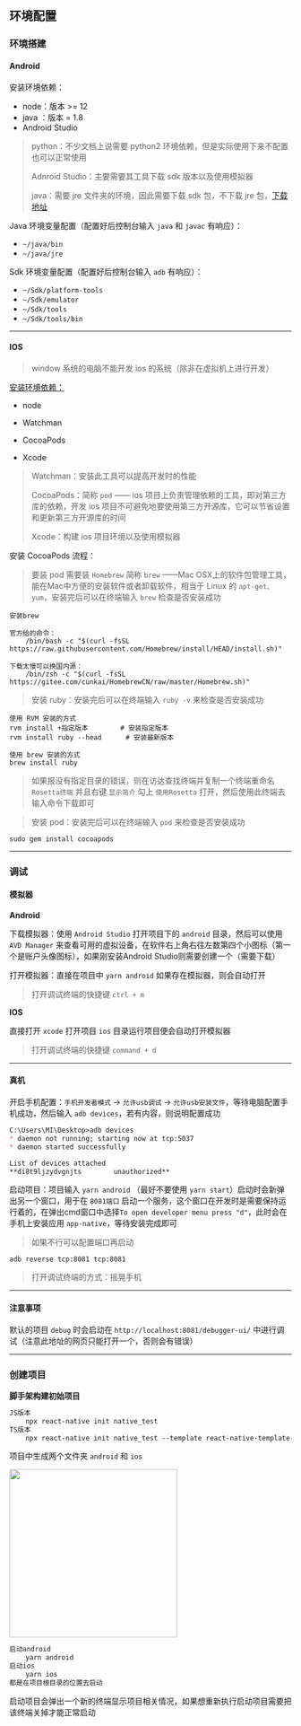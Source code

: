 ## 环境配置

### 环境搭建

#### Android

安装环境依赖：

- node：版本 >= 12
- java ：版本 = 1.8
- Android Studio

> python：不少文档上说需要 python2 环境依赖，但是实际使用下来不配置也可以正常使用
>
> Adnroid Studio：主要需要其工具下载 sdk 版本以及使用模拟器
>
> java：需要 jre 文件夹的环境，因此需要下载 sdk 包，不下载 jre 包，[下载地址](https://www.oracle.com/java/technologies/javase/javase-jdk8-downloads.html)

Java 环境变量配置（配置好后控制台输入 `java` 和 `javac` 有响应）：

- `~/java/bin`
- `~/java/jre`

Sdk 环境变量配置（配置好后控制台输入 `adb` 有响应）：

- `~/Sdk/platform-tools`
- `~/Sdk/emulator`
- `~/Sdk/tools`
- `~/Sdk/tools/bin`

------

#### IOS

> window 系统的电脑不能开发 ios 的系统（除非在虚拟机上进行开发）

[安装环境依赖：](https://www.jianshu.com/p/93c4cd8390d3)

- node
- Watchman

- CocoaPods
- Xcode

> Watchman：安装此工具可以提高开发时的性能
>
> CocoaPods：简称 `pod` —— ios 项目上负责管理依赖的工具，即对第三方库的依赖，开发 ios 项目不可避免地要使用第三方开源库，它可以节省设置和更新第三方开源库的时间
>
> Xcode：构建 ios 项目环境以及使用模拟器

安装 CocoaPods 流程：

> 要装 pod 需要装 `Homebrew` 简称 `brew` ——Mac OSX上的软件包管理工具，能在Mac中方便的安装软件或者卸载软件，相当于 Linux 的 `apt-get、yum`，安装完后可以在终端输入 `brew` 检查是否安装成功

```shell
安装brew

官方给的命令：
	/bin/bash -c "$(curl -fsSL https://raw.githubusercontent.com/Homebrew/install/HEAD/install.sh)"
	
下载太慢可以换国内源：
	/bin/zsh -c "$(curl -fsSL https://gitee.com/cunkai/HomebrewCN/raw/master/Homebrew.sh)"
```

> 安装 ruby：安装完后可以在终端输入 `ruby -v` 来检查是否安装成功

```shell
使用 RVM 安装的方式
rvm install +指定版本        # 安装指定版本
rvm install ruby --head      # 安装最新版本
```

```shell
使用 brew 安装的方式
brew install ruby
```

> 如果报没有指定目录的错误，则在访达查找终端并复制一个终端重命名 `Rosetta终端` 并且右键 `显示简介` 勾上 `使用Rosetta` 打开，然后使用此终端去输入命令下载即可

>  安装 pod：安装完后可以在终端输入 `pod` 来检查是否安装成功

```shell
sudo gem install cocoapods
```



----

### 调试

#### 模拟器

**Android**

下载模拟器：使用 `Android Studio` 打开项目下的 `android` 目录，然后可以使用`AVD Manager` 来查看可用的虚拟设备，在软件右上角右往左数第四个小图标（第一个是账户头像图标），如果刚安装Android Studio则需要创建一个（需要下载）

打开模拟器：直接在项目中 `yarn android` 如果存在模拟器，则会自动打开

> 打开调试终端的快捷键 `ctrl + m`

**IOS**

直接打开 `xcode` 打开项目 `ios` 目录运行项目便会自动打开模拟器

> 打开调试终端的快捷键 `command + d`



----

#### 真机

开启手机配置：`手机开发者模式` → `允许usb调试` → `允许usb安装文件`，等待电脑配置手机成功，然后输入 `adb devices`，若有内容，则说明配置成功

```markdown
C:\Users\MI\Desktop>adb devices
* daemon not running; starting now at tcp:5037
* daemon started successfully

List of devices attached
**di8t9ljzydvgnjts        unauthorized**
```

启动项目：项目输入 `yarn android` （最好不要使用 `yarn start`）启动时会新弹出另一个窗口，用于在 `8081端口` 启动一个服务，这个窗口在开发时是需要保持运行着的，在弹出cmd窗口中选择`To open developer menu press "d"`，此时会在手机上安装应用 `app-native`，等待安装完成即可

> 如果不行可以配置端口再启动

```shell
adb reverse tcp:8081 tcp:8081
```

> 打开调试终端的方式：摇晃手机



-----

#### 注意事项

默认的项目 `debug` 时会启动在 `http://localhost:8081/debugger-ui/` 中进行调试（注意此地址的网页只能打开一个，否则会有错误）



-----

### 创建项目

**脚手架构建初始项目**

```markdown
JS版本
	npx react-native init native_test
TS版本
	npx react-native init native_test --template react-native-template-typescript
```

项目中生成两个文件夹 `android` 和 `ios` 

<img src="https://img-blog.csdnimg.cn/20210119131318415.png" style="margin:0;width:300px">

```markdown
启动android
	yarn android
启动ios
	yarn ios
都是在项目根目录的位置去启动
```

启动项目会弹出一个新的终端显示项目相关情况，如果想重新执行启动项目需要把该终端关掉才能正常启动

